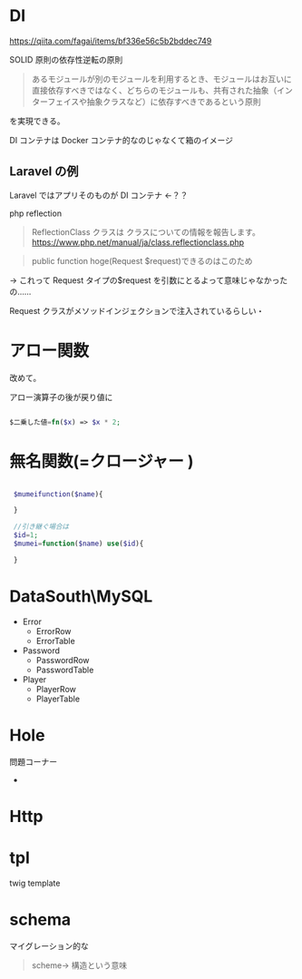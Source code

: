 # DI

https://qiita.com/fagai/items/bf336e56c5b2bddec749

SOLID 原則の依存性逆転の原則

> あるモジュールが別のモジュールを利用するとき、モジュールはお互いに直接依存すべきではなく、どちらのモジュールも、共有された抽象（インターフェイスや抽象クラスなど）に依存すべきであるという原則

を実現できる。

DI コンテナは Docker コンテナ的なのじゃなくて箱のイメージ

## Laravel の例

Laravel ではアプリそのものが DI コンテナ ←？？

php reflection

> ReflectionClass クラスは クラスについての情報を報告します。
> https://www.php.net/manual/ja/class.reflectionclass.php

> public function hoge(Request $request)できるのはこのため

→ これって Request タイプの$request を引数にとるよって意味じゃなかったの……

Request クラスがメソッドインジェクションで注入されているらしい・

# アロー関数

改めて。

アロー演算子の後が戻り値に

```php

$二乗した値=fn($x) => $x * 2;
```

# 無名関数(=クロージャー )

```php

 $mumeifunction($name){

 }

 //引き継ぐ場合は
 $id=1;
 $mumei=function($name) use($id){

 }


```

# DataSouth\MySQL

- Error
  - ErrorRow
  - ErrorTable
- Password
  - PasswordRow
  - PasswordTable
- Player
  - PlayerRow
  - PlayerTable

# Hole

問題コーナー

-

# Http

# tpl

twig template

# schema

マイグレーション的な

> scheme→ 構造という意味

